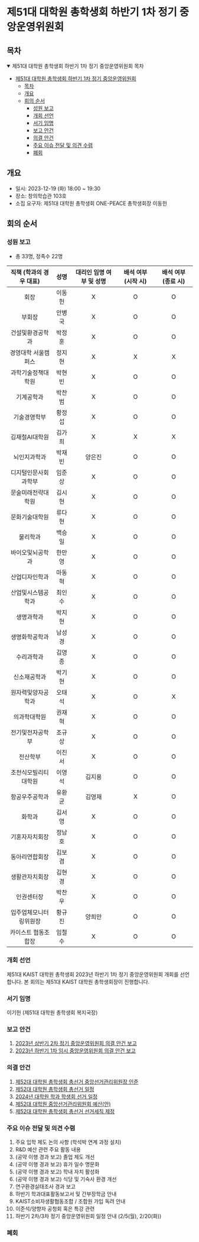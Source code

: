 제51대 대학원 총학생회 하반기 1차 정기 중앙운영위원회 
===

## 목차

<details open>
<summary>제51대 대학원 총학생회 하반기 1차 정기 중앙운영위원회 목차</summary>
  
- [제51대 대학원 총학생회 하반기 1차 정기 중앙운영위원회](#제51대-대학원-총학생회-하반기-1차-정기-중앙운영위원회)
	- [목차](#목차)
	- [개요](#개요)
	- [회의 순서](#회의-순서)
		- [성원 보고](#성원-보고)
		- [개회 선언](#개회-선언)
		- [서기 임명](#서기-임명)
		- [보고 안건](#보고-안건)
		- [의결 안건](#의결-안건)
		- [주요 이슈 전달 및 의견 수렴](#주요-이슈-전달-및-의견-수렴)
		- [폐회](#폐회)
</details>

## 개요 

- 일시: 2023-12-19 (화) 18:00 ~ 19:30
- 장소: 창의학습관 103호
- 소집 요구자: 제51대 대학원 총학생회 ONE-PEACE 총학생회장 이동헌

## 회의 순서
### 성원 보고
- 총 33명, 정족수 22명

| 직책 (학과의 경우 대표) | 성명 | 대리인 임명 여부 및 성명 | 배석 여부 (시작 시) | 배석 여부 (종료 시) |
|:---:|:---:|:---:|:---:|:---:|
| 회장 | 이동헌 | X  | O  | O  |
| 부회장 | 안병국 | X  |  O | O  |
| 건설및환경공학과 | 박정훈 | X  |O   |O   |
| 경영대학 서울캠퍼스 | 정지현 | X  |X   | X  |
| 과학기술정책대학원 | 박현빈 | X  | O  | O  |
| 기계공학과 | 박찬범 | X |  O | O  |
| 기술경영학부 | 황정섭 |X   | O  |O   |
| 김재철AI대학원 | 김가희 |X | X  |  X |
| 뇌인지과학과 | 박재빈 | 양은진  | O  | O  |
| 디지털인문사회과학부 | 임준상 |   X| O  | O  |
| 문술미래전략대학원 | 김시현 | X  | O  |  O |
| 문화기술대학원 | 류다현 |X   | O  | O  |
| 물리학과 | 백승일 | X  | O  | O |
| 바이오및뇌공학과 | 한만영 |  X |O   |  O |
| 산업디자인학과 | 마동혁 | X  |O   | O  |
| 산업및시스템공학과 | 최인수 | X  | O  |O  |
| 생명과학과 | 박지현 |  X |O  | O |
| 생명화학공학과 | 남성경 | X  | O  | O |
| 수리과학과 | 김영종 |X   | O  | O  |
| 신소재공학과 | 박기현 | X  | O  |  O |
| 원자력및양자공학과 | 오태석 |X   | O  | X  |
| 의과학대학원 | 권재혁 |X   | O  | O  |
| 전기및전자공학부 | 조규상 | X  | O  |O   |
| 전산학부 | 이진서 | X  | O  | O  |
| 조천식모빌리티대학원 | 이영석 | 김지용 | O  | O  |
| 항공우주공학과 | 유환균 | 김영재 |X  |  O |
| 화학과 | 김서영 | X  | O  | O  |
| 기혼자자치회장 | 정남호 | X  |O   | O  |
| 동아리연합회장 | 김보겸 | X | O  | O  |
| 생활관자치회장 | 김현경 | X  |O   | O  |
| 인권센터장 | 박찬우 |X   | O | O  |
| 입주업체모니터링위원장 | 황규진 |  양희만 | O  | O  |
| 카이스트 협동조합장 | 임철수 | X  |  O |  O |

### 개회 선언
제51대 KAIST 대학원 총학생회 2023년 하반기 1차 정기 중앙운영위원회 개회를 선언합니다. 본 회의는 제51대 KAIST 대학원 총학생회장이 진행합니다.

### 서기 임명
이기헌 (제51대 대학원 총학생회 복지국장) 

### 보고 안건
1. [2023년 상반기 2차 정기 중앙운영위원회 의결 안건 보고](보고안건/2023년-상반기-2차-중앙운영위원회-의결-안건-보고.md)
2. [2023년 하반기 1차 임시 중앙운영위원회 의결 안건 보고](보고안건/2023년-하반기-임시-1차-중앙운영위원회-의결-안건-보고.md)

### 의결 안건
1. [제52대 대학원 총학생회 총선거 중앙선거관리위원장 인준](의결안건/제52대-대학원-총학생회-총선거-중앙선거관리위원장-인준.md)
2. [제52대 대학원 총학생회 총선거 일정](의결안건/제52대-대학원-총학생회-총선거-일정.md)
3. [2024년 대학원 학과 학생회 선거 일정](의결안건/2024년-대학원-학과-학생회-선거-일정.md)
4. [제52대 대학원 중앙선거관리위원회 예산(안)](의결안건/제52대-대학원-중앙선거관리위원회-예산(안).md)
5. [제52대 대학원 총학생회 총선거 선거세칙 제정](의결안건/제52대-대학원-총학생회-총선거-선거세칙-제정.md)


### 주요 이슈 전달 및 의견 수렴
1. 주요 입학 제도 논의 사항 (학석박 연계 과정 설치)
2. R&D 예산 관련 주요 활동 내용
3. (공약 이행 경과 보고) 졸업 제도 개선
4. (공약 이행 경과 보고) 휴가 일수 명문화
5. (공약 이행 경과 보고) 학내 자치 활성화
6. (공약 이행 경과 보고) 식당 및 기숙사 환경 개선
7. 연구환경실태조사 경과 보고
8. 하반기 학과대표활동보고서 및 간부장학금 안내
9. KAIST소비자생활협동조합 / 조합원 가입 독려 안내
10. 이준석/양향자 공청회 혹은 특강 관련
11. 하반기 2차/3차 정기 중앙운영위원회 일정 안내 (2/5(월), 2/20(화)) 

### 폐회

